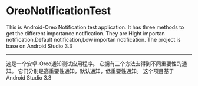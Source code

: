 # OreoNotificationTest
This is Android-Oreo Notification test application.
It has three methods to get the different importance notification.
They are Hight importan notification,Default notification,Low importan notification.
The project is base on Android Studio 3.3 

------------------------------------------------------
这是一个安卓-Oreo通知测试应用程序。
它拥有三个方法去得到不同重要性的通知。
它们分别是高重要性通知，默认通知，低重要性通知。
这个项目基于Android Studio 3.3
